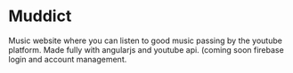 # Muddict
Music website where you can listen to good music passing by the youtube platform. Made fully with angularjs and youtube api. (coming soon firebase login and account management.
